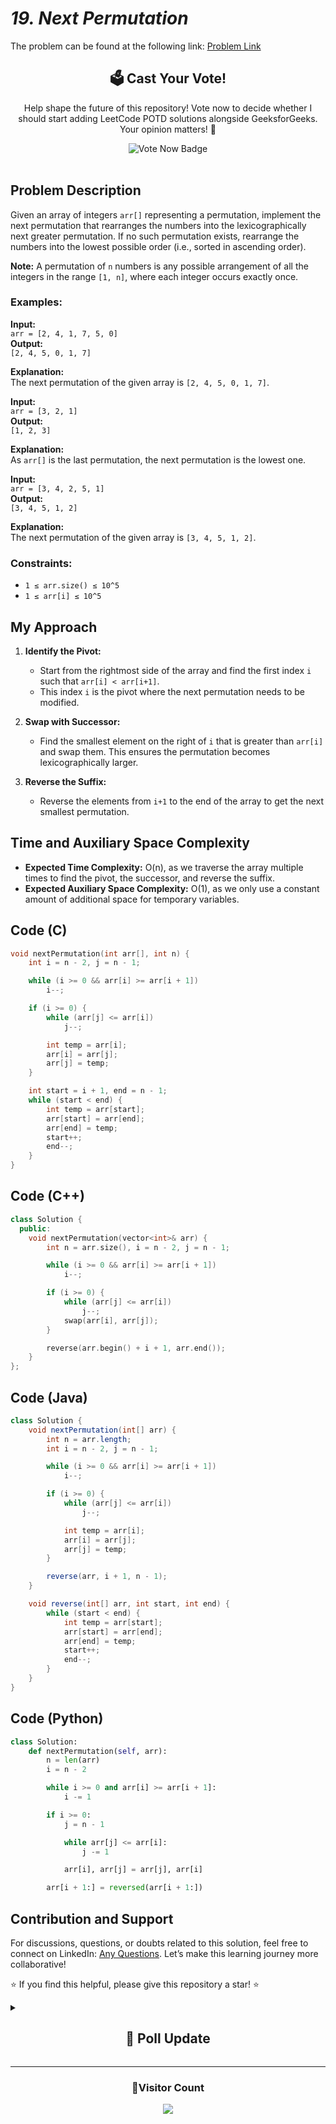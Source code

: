 # *19. Next Permutation*
The problem can be found at the following link: [Problem Link](https://www.geeksforgeeks.org/problems/next-permutation5226/1)

<div align="center">
  <h2>🗳️ Cast Your Vote!</h2>
  <p>Help shape the future of this repository! Vote now to decide whether I should start adding LeetCode POTD solutions alongside GeeksforGeeks. Your opinion matters! 🌟</p>
  <a href="https://github.com/Hunterdii/GeeksforGeeks-POTD/discussions/15" style="text-decoration: none;">
    <img src="https://img.shields.io/badge/Vote%20Now%20-%20Your%20Opinion%20Matters-blue?style=for-the-badge&logo=github&logoColor=white" alt="Vote Now Badge">
  </a>
</div>

<br/>


## Problem Description

Given an array of integers `arr[]` representing a permutation, implement the next permutation that rearranges the numbers into the lexicographically next greater permutation. If no such permutation exists, rearrange the numbers into the lowest possible order (i.e., sorted in ascending order).

**Note:** A permutation of `n` numbers is any possible arrangement of all the integers in the range `[1, n]`, where each integer occurs exactly once.

### Examples:

**Input:**  
`arr = [2, 4, 1, 7, 5, 0]`  
**Output:**  
`[2, 4, 5, 0, 1, 7]`  

**Explanation:**  
The next permutation of the given array is `[2, 4, 5, 0, 1, 7]`.

**Input:**  
`arr = [3, 2, 1]`  
**Output:**  
`[1, 2, 3]`  

**Explanation:**  
As `arr[]` is the last permutation, the next permutation is the lowest one.

**Input:**  
`arr = [3, 4, 2, 5, 1]`  
**Output:**  
`[3, 4, 5, 1, 2]`  

**Explanation:**  
The next permutation of the given array is `[3, 4, 5, 1, 2]`.

### Constraints:
- `1 ≤ arr.size() ≤ 10^5`
- `1 ≤ arr[i] ≤ 10^5`


## My Approach

1. **Identify the Pivot:**
   - Start from the rightmost side of the array and find the first index `i` such that `arr[i] < arr[i+1]`.
   - This index `i` is the pivot where the next permutation needs to be modified.

2. **Swap with Successor:**
   - Find the smallest element on the right of `i` that is greater than `arr[i]` and swap them. This ensures the permutation becomes lexicographically larger.

3. **Reverse the Suffix:**
   - Reverse the elements from `i+1` to the end of the array to get the next smallest permutation.


## Time and Auxiliary Space Complexity

- **Expected Time Complexity:** O(n), as we traverse the array multiple times to find the pivot, the successor, and reverse the suffix.  
- **Expected Auxiliary Space Complexity:** O(1), as we only use a constant amount of additional space for temporary variables.



## Code (C)

```c
void nextPermutation(int arr[], int n) {
    int i = n - 2, j = n - 1;

    while (i >= 0 && arr[i] >= arr[i + 1])
        i--;

    if (i >= 0) {
        while (arr[j] <= arr[i])
            j--;

        int temp = arr[i];
        arr[i] = arr[j];
        arr[j] = temp;
    }

    int start = i + 1, end = n - 1;
    while (start < end) {
        int temp = arr[start];
        arr[start] = arr[end];
        arr[end] = temp;
        start++;
        end--;
    }
}
```


## Code (C++)

```cpp
class Solution {
  public:
    void nextPermutation(vector<int>& arr) {
        int n = arr.size(), i = n - 2, j = n - 1;

        while (i >= 0 && arr[i] >= arr[i + 1]) 
            i--;

        if (i >= 0) {
            while (arr[j] <= arr[i]) 
                j--;
            swap(arr[i], arr[j]);
        }

        reverse(arr.begin() + i + 1, arr.end());
    }
};
```


## Code (Java)

```java
class Solution {
    void nextPermutation(int[] arr) {
        int n = arr.length;
        int i = n - 2, j = n - 1;

        while (i >= 0 && arr[i] >= arr[i + 1])
            i--;

        if (i >= 0) {
            while (arr[j] <= arr[i])
                j--;

            int temp = arr[i];
            arr[i] = arr[j];
            arr[j] = temp;
        }

        reverse(arr, i + 1, n - 1);
    }

    void reverse(int[] arr, int start, int end) {
        while (start < end) {
            int temp = arr[start];
            arr[start] = arr[end];
            arr[end] = temp;
            start++;
            end--;
        }
    }
}
```


## Code (Python)

```python
class Solution:
    def nextPermutation(self, arr):
        n = len(arr)
        i = n - 2

        while i >= 0 and arr[i] >= arr[i + 1]:
            i -= 1

        if i >= 0:
            j = n - 1

            while arr[j] <= arr[i]:
                j -= 1

            arr[i], arr[j] = arr[j], arr[i]

        arr[i + 1:] = reversed(arr[i + 1:])
```


## Contribution and Support

For discussions, questions, or doubts related to this solution, feel free to connect on LinkedIn: [Any Questions](https://www.linkedin.com/in/het-patel-8b110525a/). Let’s make this learning journey more collaborative!

⭐ If you find this helpful, please give this repository a star! ⭐

<details>
  <summary><h2 align='center'>💬 Poll Update</h2></summary> 
  Hey, amazing community! 😄  
  <br/>
  I've been consistently posting GeeksforGeeks POTD solutions, but now I’m thinking of starting LeetCode POTD as well! 🚀  
  <br/>
  
  💡 **What do you think?** Should I start adding LeetCode solutions or wait until next month?  
  <br/>
  
  🗓️ **Poll deadline:** Please cast your vote before **November 20** to help me finalize the decision! Your feedback is crucial.  
  <br/><br/>
  [🔗 Click here to vote now!](https://github.com/Hunterdii/GeeksforGeeks-POTD/discussions/15)  
  <br/>
  If the tie remains, I’ll start adding LeetCode POTD solutions next month. 🙌
</details>

---

<div align="center">
  <h3><b>📍Visitor Count</b></h3>
</div>

<p align="center">
  <img src="https://profile-counter.glitch.me/Hunterdii/count.svg" />
</p>
